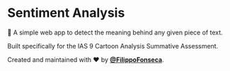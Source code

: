 # Sentiment Analysis

🧠 A simple web app to detect the meaning behind any given piece of text.

Built specifically for the IAS 9 Cartoon Analysis Summative Assessment.

Created and maintained with ❤️ by [**@FilippoFonseca**](https://twitter.com/FilippoFonseca).
